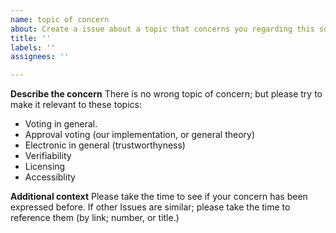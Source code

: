 ```yaml
---
name: topic of concern
about: Create a issue about a topic that concerns you regarding this software
title: ''
labels: ''
assignees: ''

---
```


**Describe the concern**
There is no wrong topic of concern; but please try to make it relevant to these topics:
* Voting in general.
* Approval voting (our implementation, or general theory)
* Electronic in general (trustworthyness)
* Verifiability
* Licensing
* Accessiblity

**Additional context**
Please take the time to see if your concern has been expressed before.
If other Issues are similar; please take the time to reference them (by link; number, or title.)

